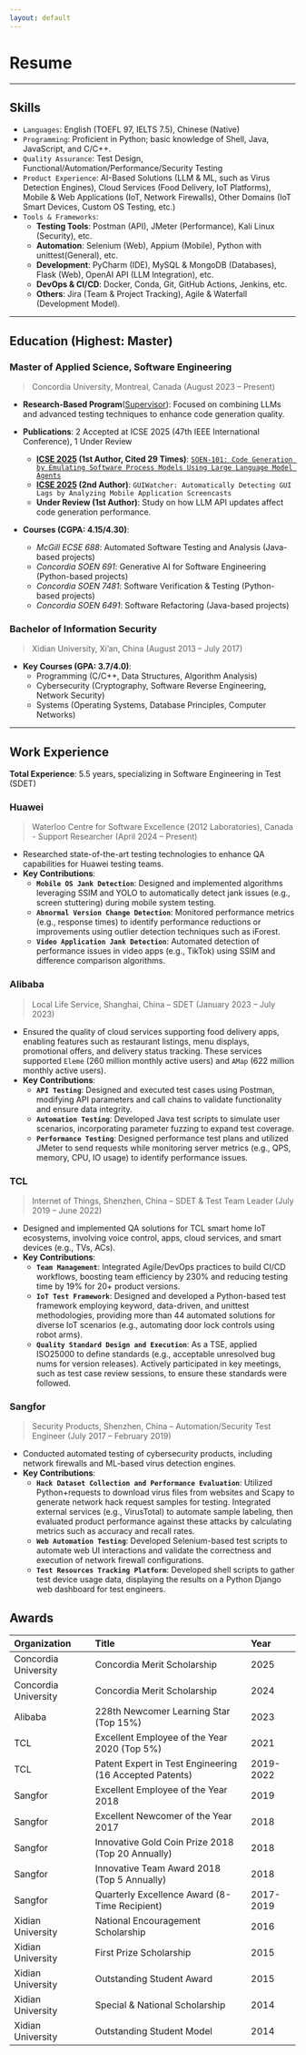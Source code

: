 ```yaml
---
layout: default
---
```


# Resume

---

## **Skills**

- `Languages`: English (TOEFL 97, IELTS 7.5), Chinese (Native)
- `Programming`: Proficient in Python; basic knowledge of Shell, Java, JavaScript, and C/C++.
- `Quality Assurance`: Test Design, Functional/Automation/Performance/Security Testing
- `Product Experience`: AI-Based Solutions (LLM & ML, such as Virus Detection Engines), Cloud Services (Food Delivery, IoT Platforms), Mobile & Web Applications (IoT, Network Firewalls), Other Domains (IoT Smart Devices, Custom OS Testing, etc.)
- `Tools & Frameworks`:
  - **Testing Tools**: Postman (API), JMeter (Performance), Kali Linux (Security), etc.
  - **Automation**: Selenium (Web), Appium (Mobile), Python with unittest(General), etc.
  - **Development**: PyCharm (IDE), MySQL & MongoDB (Databases), Flask (Web), OpenAI API (LLM Integration), etc.
  - **DevOps & CI/CD**: Docker, Conda, Git, GitHub Actions, Jenkins, etc.
  - **Others**: Jira (Team & Project Tracking), Agile & Waterfall (Development Model).

---

## **Education (Highest: Master)**

### **Master of Applied Science, Software Engineering**

> Concordia University, Montreal, Canada (August 2023 – Present)

- **Research-Based Program**([Supervisor](https://petertsehsun.github.io/)): Focused on combining LLMs and advanced testing techniques to enhance code generation quality.

- **Publications**: 2 Accepted at ICSE 2025 (47th IEEE International Conference), 1 Under Review
  - **[ICSE 2025](https://conf.researchr.org/track/icse-2025/icse-2025-research-track#Accepted-papers-First-and-Second-Cycle) (1st Author, Cited 29 Times)**: [`SOEN-101: Code Generation by Emulating Software Process Models Using Large Language Model Agents`](https://arxiv.org/abs/2403.15852)  
  - **[ICSE 2025](https://conf.researchr.org/track/icse-2025/icse-2025-software-engineering-in-practice#Accepted-Papers) (2nd Author)**: `GUIWatcher: Automatically Detecting GUI Lags by Analyzing Mobile Application Screencasts`  
  - **Under Review (1st Author)**: Study on how LLM API updates affect code generation performance.   

- **Courses (CGPA: 4.15/4.30)**:
  - *McGill ECSE 688*: Automated Software Testing and Analysis (Java-based projects)  
  - *Concordia SOEN 691*: Generative AI for Software Engineering (Python-based projects)  
  - *Concordia SOEN 7481*: Software Verification & Testing (Python-based projects)  
  - *Concordia SOEN 6491*: Software Refactoring (Java-based projects)  

### **Bachelor of Information Security**

> Xidian University, Xi’an, China (August 2013 – July 2017)

- **Key Courses (GPA: 3.7/4.0)**:  
  - Programming (C/C++, Data Structures, Algorithm Analysis)  
  - Cybersecurity (Cryptography, Software Reverse Engineering, Network Security)  
  - Systems (Operating Systems, Database Principles, Computer Networks) 
  
---

## **Work Experience**  

**Total Experience**: 5.5 years, specializing in Software Engineering in Test (SDET)

### **Huawei**  

> Waterloo Centre for Software Excellence (2012 Laboratories), Canada - Support Researcher (April 2024 – Present)

- Researched state-of-the-art testing technologies to enhance QA capabilities for Huawei testing teams.  
- **Key Contributions**:  
  - **`Mobile OS Jank Detection`**: Designed and implemented algorithms leveraging SSIM and YOLO to automatically detect jank issues (e.g., screen stuttering) during mobile system testing. 
  - **`Abnormal Version Change Detection`**: Monitored performance metrics (e.g., response times) to identify performance reductions or improvements using outlier detection techniques such as iForest.  
  - **`Video Application Jank Detection`**: Automated detection of performance issues in video apps (e.g., TikTok) using SSIM and difference comparison algorithms.

### **Alibaba**  

> Local Life Service, Shanghai, China – SDET (January 2023 – July 2023)

- Ensured the quality of cloud services supporting food delivery apps, enabling features such as restaurant listings, menu displays, promotional offers, and delivery status tracking. These services supported `Eleme` (260 million monthly active users) and `AMap` (622 million monthly active users).
- **Key Contributions**:  
  - **`API Testing`**: Designed and executed test cases using Postman, modifying API parameters and call chains to validate functionality and ensure data integrity. 
  - **`Automation Testing`**: Developed Java test scripts to simulate user scenarios, incorporating parameter fuzzing to expand test coverage. 
  - **`Performance Testing`**: Designed performance test plans and utilized JMeter to send requests while monitoring server metrics (e.g., QPS, memory, CPU, IO usage) to identify performance issues.

### **TCL**  

> Internet of Things, Shenzhen, China – SDET & Test Team Leader (July 2019 – June 2022)
 
- Designed and implemented QA solutions for TCL smart home IoT ecosystems, involving voice control, apps, cloud services, and smart devices (e.g., TVs, ACs).  
- **Key Contributions**:  
  - **`Team Management`**: Integrated Agile/DevOps practices to build CI/CD workflows, boosting team efficiency by 230% and reducing testing time by 19% for 20+ product versions.  
  - **`IoT Test Framework`**: Designed and developed a Python-based test framework employing keyword, data-driven, and unittest methodologies, providing more than 44 automated solutions for diverse IoT scenarios (e.g., automating door lock controls using robot arms). 
  - **`Quality Standard Design and Execution`**: As a TSE, applied ISO25000 to define standards (e.g., acceptable unresolved bug nums for version releases). Actively participated in key meetings, such as test case review sessions, to ensure these standards were followed. 

### **Sangfor**

> Security Products, Shenzhen, China – Automation/Security Test Engineer (July 2017 – February 2019)

- Conducted automated testing of cybersecurity products, including network firewalls and ML-based virus detection engines.  
- **Key Contributions**:  
  - **`Hack Dataset Collection and Performance Evaluation`**: Utilized Python+requests to download virus files from websites and Scapy to generate network hack request samples for testing. Integrated external services (e.g., VirusTotal) to automate sample labeling, then evaluated product performance against these attacks by calculating metrics such as accuracy and recall rates.
  - **`Web Automation Testing`**: Developed Selenium-based test scripts to automate web UI interactions and validate the correctness and execution of network firewall configurations. 
  - **`Test Resources Tracking Platform`**: Developed shell scripts to gather test device usage data, displaying the results on a Python Django web dashboard for test engineers.

## **Awards**

| Organization         | Title                                                   | Year      |
|:---------------------|:--------------------------------------------------------|:----------|
| Concordia University | Concordia Merit Scholarship                             | 2025      |
| Concordia University | Concordia Merit Scholarship                             | 2024      |
| Alibaba              | 228th Newcomer Learning Star (Top 15%)                  | 2023      |
| TCL                  | Excellent Employee of the Year 2020 (Top 5%)            | 2021      |
| TCL                  | Patent Expert in Test Engineering (16 Accepted Patents) | 2019-2022 |
| Sangfor              | Excellent Employee of the Year 2018                     | 2019      |
| Sangfor              | Excellent Newcomer of the Year 2017                     | 2018      |
| Sangfor              | Innovative Gold Coin Prize 2018 (Top 20 Annually)       | 2018      |
| Sangfor              | Innovative Team Award 2018 (Top 5 Annually)             | 2018      |
| Sangfor              | Quarterly Excellence Award (8-Time Recipient)           | 2017-2019 |
| Xidian University    | National Encouragement Scholarship                      | 2016      |
| Xidian University    | First Prize Scholarship                                 | 2015      |
| Xidian University    | Outstanding Student Award                               | 2015      |
| Xidian University    | Special & National Scholarship                          | 2014      |
| Xidian University    | Outstanding Student Model                               | 2014      |
